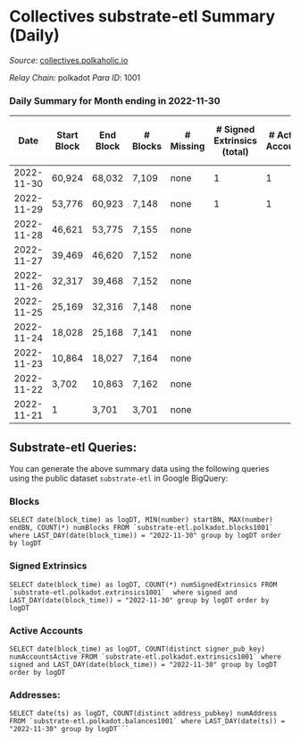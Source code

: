 # Collectives substrate-etl Summary (Daily)

_Source_: [collectives.polkaholic.io](https://collectives.polkaholic.io)

*Relay Chain*: polkadot
*Para ID*: 1001



### Daily Summary for Month ending in 2022-11-30


| Date | Start Block | End Block | # Blocks | # Missing | # Signed Extrinsics (total) | # Active Accounts | # Addresses with Balances | # Events | # Transfers | # XCM Transfers In | # XCM Transfers Out |
| ---- | ----------- | --------- | -------- | --------- | --------------------------- | ----------------- | ------------------------- | -------- | ----------- | ------------------ | ------------------- |
| 2022-11-30 | 60,924 | 68,032 | 7,109 | none  | 1 | 1 | 8 | 14,243 |   | 3 ($110.42) |   |
| 2022-11-29 | 53,776 | 60,923 | 7,148 | none  | 1 | 1 |  | 14,324 |   | 2 ($6.39) |   |
| 2022-11-28 | 46,621 | 53,775 | 7,155 | none  |  |  |  | 14,314 |   |   |   |
| 2022-11-27 | 39,469 | 46,620 | 7,152 | none  |  |  |  | 14,308 |   |   |   |
| 2022-11-26 | 32,317 | 39,468 | 7,152 | none  |  |  |  | 14,308 |   |   |   |
| 2022-11-25 | 25,169 | 32,316 | 7,148 | none  |  |  |  | 14,300 |   |   |   |
| 2022-11-24 | 18,028 | 25,168 | 7,141 | none  |  |  |  | 14,285 |   |   |   |
| 2022-11-23 | 10,864 | 18,027 | 7,164 | none  |  |  |  | 14,332 |   |   |   |
| 2022-11-22 | 3,702 | 10,863 | 7,162 | none  |  |  |  | 14,328 |   |   |   |
| 2022-11-21 | 1 | 3,701 | 3,701 | none  |  |  |  | 7,404 |   |   |   |

## Substrate-etl Queries:
You can generate the above summary data using the following queries using the public dataset `substrate-etl` in Google BigQuery:


### Blocks
```
SELECT date(block_time) as logDT, MIN(number) startBN, MAX(number) endBN, COUNT(*) numBlocks FROM `substrate-etl.polkadot.blocks1001`  where LAST_DAY(date(block_time)) = "2022-11-30" group by logDT order by logDT
```


### Signed Extrinsics
```
SELECT date(block_time) as logDT, COUNT(*) numSignedExtrinsics FROM `substrate-etl.polkadot.extrinsics1001`  where signed and LAST_DAY(date(block_time)) = "2022-11-30" group by logDT order by logDT
```


### Active Accounts
```
SELECT date(block_time) as logDT, COUNT(distinct signer_pub_key) numAccountsActive FROM `substrate-etl.polkadot.extrinsics1001` where signed and LAST_DAY(date(block_time)) = "2022-11-30" group by logDT order by logDT
```


### Addresses:
```
SELECT date(ts) as logDT, COUNT(distinct address_pubkey) numAddress FROM `substrate-etl.polkadot.balances1001` where LAST_DAY(date(ts)) = "2022-11-30" group by logDT```

